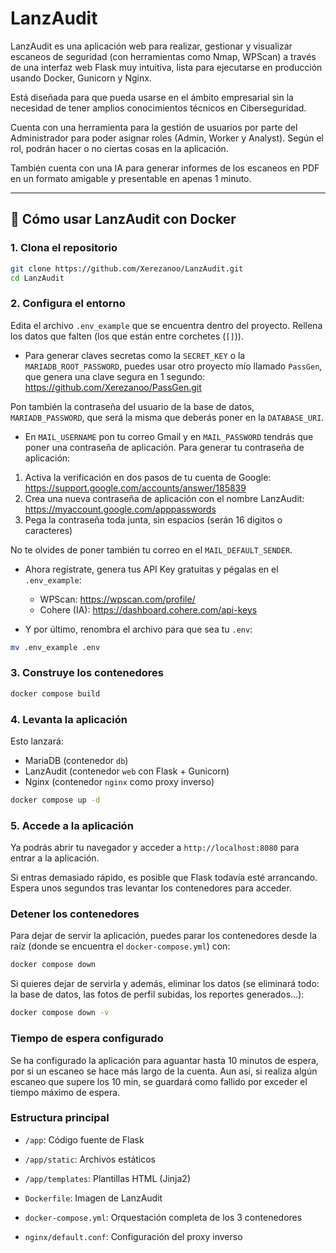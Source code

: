 # LanzAudit

LanzAudit es una aplicación web para realizar, gestionar y visualizar escaneos de seguridad (con herramientas como Nmap, WPScan) a través de una interfaz web Flask muy intuitiva, lista para ejecutarse en producción usando Docker, Gunicorn y Nginx.

Está diseñada para que pueda usarse en el ámbito empresarial sin la necesidad de tener amplios conocimientos técnicos en Ciberseguridad.

Cuenta con una herramienta para la gestión de usuarios por parte del Administrador para poder asignar roles (Admin, Worker y Analyst). Según el rol, podrán hacer o no ciertas cosas en la aplicación.

También cuenta con una IA para generar informes de los escaneos en PDF en un formato amigable y presentable en apenas 1 minuto.

---

## 🐳 **Cómo usar LanzAudit con Docker**

### 1. Clona el repositorio

```bash
git clone https://github.com/Xerezanoo/LanzAudit.git
cd LanzAudit
```

### 2. Configura el entorno
Edita el archivo `.env_example` que se encuentra dentro del proyecto.
Rellena los datos que falten (los que están entre corchetes (`[]`)).

- Para generar claves secretas como la `SECRET_KEY` o la `MARIADB_ROOT_PASSWORD`, puedes usar otro proyecto mío llamado `PassGen`, que genera una clave segura en 1 segundo: https://github.com/Xerezanoo/PassGen.git

Pon también la contraseña del usuario de la base de datos, `MARIADB_PASSWORD`, que será la misma que deberás poner en la `DATABASE_URI`.

- En `MAIL_USERNAME` pon tu correo Gmail y en `MAIL_PASSWORD` tendrás que poner una contraseña de aplicación.
Para generar tu contraseña de aplicación:
1. Activa la verificación en dos pasos de tu cuenta de Google: https://support.google.com/accounts/answer/185839
2. Crea una nueva contraseña de aplicación con el nombre LanzAudit: https://myaccount.google.com/apppasswords
3. Pega la contraseña toda junta, sin espacios (serán 16 digitos o caracteres)

No te olvides de poner también tu correo en el `MAIL_DEFAULT_SENDER`.

- Ahora regístrate, genera tus API Key gratuitas y pégalas en el `.env_example`:
    - WPScan: https://wpscan.com/profile/
    - Cohere (IA): https://dashboard.cohere.com/api-keys

- Y por último, renombra el archivo para que sea tu `.env`:
```bash
mv .env_example .env
```

### 3. Construye los contenedores
```bash
docker compose build
```

### 4. Levanta la aplicación
Esto lanzará:

- MariaDB (contenedor `db`)
- LanzAudit (contenedor `web` con Flask + Gunicorn)
- Nginx (contenedor `nginx` como proxy inverso)

```bash
docker compose up -d
```

### 5. Accede a la aplicación
Ya podrás abrir tu navegador y acceder a `http://localhost:8080` para entrar a la aplicación.

Si entras demasiado rápido, es posible que Flask todavía esté arrancando. Espera unos segundos tras levantar los contenedores para acceder.

### Detener los contenedores
Para dejar de servir la aplicación, puedes parar los contenedores desde la raíz (donde se encuentra el `docker-compose.yml`) con:
```bash
docker compose down
```

Si quieres dejar de servirla y además, eliminar los datos (se eliminará todo: la base de datos, las fotos de perfil subidas, los reportes generados...):
```bash
docker compose down -v
```

### Tiempo de espera configurado
Se ha configurado la aplicación para aguantar hasta 10 minutos de espera, por si un escaneo se hace más largo de la cuenta.
Aun así, si realiza algún escaneo que supere los 10 min, se guardará como fallido por exceder el tiempo máximo de espera.

### Estructura principal
- `/app`: Código fuente de Flask

- `/app/static`: Archivos estáticos

- `/app/templates`: Plantillas HTML (Jinja2)

- `Dockerfile`: Imagen de LanzAudit

- `docker-compose.yml`: Orquestación completa de los 3 contenedores

- `nginx/default.conf`: Configuración del proxy inverso
